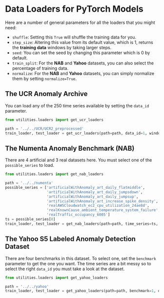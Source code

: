 # Data Loaders for PyTorch Models

Here are a number of general parameters for all the loaders that you might need:
- `shuffle`: Setting this `True` will shuffle the training data for you.
- `step_size`: Altering this value from its default value, which is 1, returns the **training data** windows by taking larger steps.
- `seed`: You can set the seed by changing this parameter which is 0 by default.
- `train_split`: For the **NAB** and **Yahoo** datasets, you can also select the percentage of training data.
- `normalize`: For the **NAB** and **Yahoo** datasets, you can simply normalize them by setting `normalize=True`.


## The UCR Anomaly Archive

You can load any of the 250 time series available by setting the `data_id` parameter.

```python
from utilities.loaders import get_ucr_loaders

path = '../../UCR/UCR2_preprocessed'
train_loader, test_loader = get_ucr_loaders(path=path, data_id=1, window_size=32, batch_size=256)
```


## The Numenta Anomaly Benchmark (NAB)

There are 4 artificial and 3 real datasets here.
You must select one of the `possible_series` to load.

```python
from utilities.loaders import get_nab_loaders

path = '../../numenta'
possible_series = ['artificialWithAnomaly_art_daily_flatmiddle',
                   'artificialWithAnomaly_art_daily_jumpsdown',
                   'artificialWithAnomaly_art_daily_jumpsup',
                   'artificialWithAnomaly_art_increase_spike_density',
                   'realAWSCloudwatch_ec2_cpu_utilization_24ae8d',
                   'realKnownCause_ambient_temperature_system_failure',
                   'realTraffic_occupancy_6005']
ts = possible_series[0]
train_loader, test_loader = get_nab_loaders(path=path, time_series=ts, window_size=32, batch_size=256)
```


## The Yahoo S5 Labeled Anomaly Detection Dataset

There are four benchmarks in this dataset.
To select one, set the `benchmark` parameter to get the one you want.
The time series are a bit messy so to select the right `data_id` you must take a look at the dataset.

```python
from utilities.loaders import get_yahoo_loaders

path = '../../yahoo'
train_loader, test_loader = get_yahoo_loaders(path=path, benchmark=1, data_id=10, window_size=32, batch_size=256)
```
